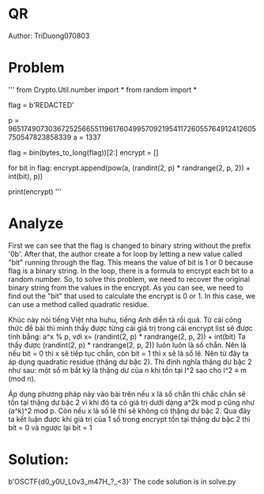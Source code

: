 # QR
Author: TriDuong070803

# Problem
'''
from Crypto.Util.number import *
from random import *

flag = b'REDACTED'

p = 96517490730367252566551196176049957092195411726055764912412605750547823858339
a = 1337

flag = bin(bytes_to_long(flag))[2:]
encrypt = []

for bit in flag:
    encrypt.append(pow(a, (randint(2, p) * randrange(2, p, 2)) + int(bit), p))


print(encrypt)
'''

# Analyze

First we can see that the flag is changed to binary string without the prefix '0b'. After that, the author create a for loop by letting a new value called "bit" running through the flag. This means the value of bit is 1 or 0 because flag is a binary string. In the loop, there is a formula to encrypt each bit to a random number. So, to solve this problem, we need to recover the original binary string from the values in the encrypt. As you can see, we need to find out the "bit" that used to calculate the encrypt is 0 or 1. In this case, we can use a method called quadratic residue. 

Khúc này nói tiếng Việt nha huhu, tiếng Anh diễn tả rồi quá. Từ cái công thức đề bài thì mình thấy được từng cái giá trị trong cái encrypt list sẽ được tính bằng: 
                            a^x % p, với x= (randint(2, p) * randrange(2, p, 2)) + int(bit)
Ta thấy được (randint(2, p) * randrange(2, p, 2)) luôn luôn là số chẵn. Nên là nếu bit = 0 thì x sẽ tiếp tục chẵn, còn bit = 1 thì x sẽ là số lẽ. Nên từ đây ta áp dụng quadratic residue (thặng dư bậc 2). Thì định nghĩa thặng dư bậc 2 như sau: một số m bất kỳ là thặng dư của n khi tồn tại l^2 sao cho l^2 ≡ m (mod n).

Áp dụng phương pháp này vào bài trên nếu x là số chẵn thì chắc chắn sẽ tồn tại thặng dư bậc 2 vì khi đó ta có giá trị dưới dạng a^2k mod p cũng như (a^k)^2 mod p. Còn nếu x là số lẽ thì sẽ không có thặng dư bậc 2. Qua đây ta kết luận được khi giá trị của 1 số trong encrypt tồn tại thặng dư bậc 2 thì bit = 0 và ngược lại bit = 1

# Solution:

b'OSCTF{d0_y0U_L0v3_m47H_?_<3}'
The code solution is in solve.py